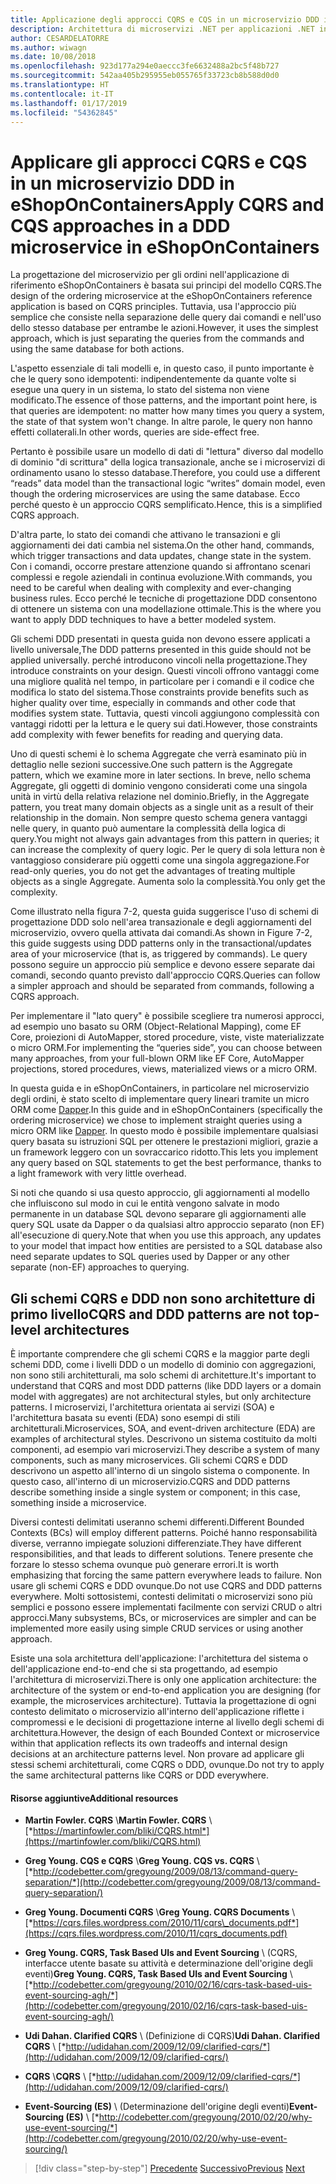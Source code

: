 ```yaml
---
title: Applicazione degli approcci CQRS e CQS in un microservizio DDD in eShopOnContainers
description: Architettura di microservizi .NET per applicazioni .NET incluse in contenitori | Modalità di implementazione di CQRS nel microservizio degli ordini in eShopOnContainers.
author: CESARDELATORRE
ms.author: wiwagn
ms.date: 10/08/2018
ms.openlocfilehash: 923d177a294e0aeccc3fe6632488a2bc5f48b727
ms.sourcegitcommit: 542aa405b295955eb055765f33723cb8b588d0d0
ms.translationtype: HT
ms.contentlocale: it-IT
ms.lasthandoff: 01/17/2019
ms.locfileid: "54362845"
---
```

# <a name="apply-cqrs-and-cqs-approaches-in-a-ddd-microservice-in-eshoponcontainers"></a><span data-ttu-id="8dfc2-103">Applicare gli approcci CQRS e CQS in un microservizio DDD in eShopOnContainers</span><span class="sxs-lookup"><span data-stu-id="8dfc2-103">Apply CQRS and CQS approaches in a DDD microservice in eShopOnContainers</span></span>

<span data-ttu-id="8dfc2-104">La progettazione del microservizio per gli ordini nell'applicazione di riferimento eShopOnContainers è basata sui principi del modello CQRS.</span><span class="sxs-lookup"><span data-stu-id="8dfc2-104">The design of the ordering microservice at the eShopOnContainers reference application is based on CQRS principles.</span></span> <span data-ttu-id="8dfc2-105">Tuttavia, usa l'approccio più semplice che consiste nella separazione delle query dai comandi e nell'uso dello stesso database per entrambe le azioni.</span><span class="sxs-lookup"><span data-stu-id="8dfc2-105">However, it uses the simplest approach, which is just separating the queries from the commands and using the same database for both actions.</span></span>

<span data-ttu-id="8dfc2-106">L'aspetto essenziale di tali modelli e, in questo caso, il punto importante è che le query sono idempotenti: indipendentemente da quante volte si esegue una query in un sistema, lo stato del sistema non viene modificato.</span><span class="sxs-lookup"><span data-stu-id="8dfc2-106">The essence of those patterns, and the important point here, is that queries are idempotent: no matter how many times you query a system, the state of that system won't change.</span></span> <span data-ttu-id="8dfc2-107">In altre parole, le query non hanno effetti collaterali.</span><span class="sxs-lookup"><span data-stu-id="8dfc2-107">In other words, queries are side-effect free.</span></span>

<span data-ttu-id="8dfc2-108">Pertanto è possibile usare un modello di dati di "lettura" diverso dal modello di dominio "di scrittura" della logica transazionale, anche se i microservizi di ordinamento usano lo stesso database.</span><span class="sxs-lookup"><span data-stu-id="8dfc2-108">Therefore, you could use a different “reads” data model than the transactional logic “writes” domain model, even though the ordering microservices are using the same database.</span></span> <span data-ttu-id="8dfc2-109">Ecco perché questo è un approccio CQRS semplificato.</span><span class="sxs-lookup"><span data-stu-id="8dfc2-109">Hence, this is a simplified CQRS approach.</span></span>

<span data-ttu-id="8dfc2-110">D'altra parte, lo stato dei comandi che attivano le transazioni e gli aggiornamenti dei dati cambia nel sistema.</span><span class="sxs-lookup"><span data-stu-id="8dfc2-110">On the other hand, commands, which trigger transactions and data updates, change state in the system.</span></span> <span data-ttu-id="8dfc2-111">Con i comandi, occorre prestare attenzione quando si affrontano scenari complessi e regole aziendali in continua evoluzione.</span><span class="sxs-lookup"><span data-stu-id="8dfc2-111">With commands, you need to be careful when dealing with complexity and ever-changing business rules.</span></span> <span data-ttu-id="8dfc2-112">Ecco perché le tecniche di progettazione DDD consentono di ottenere un sistema con una modellazione ottimale.</span><span class="sxs-lookup"><span data-stu-id="8dfc2-112">This is the where you want to apply DDD techniques to have a better modeled system.</span></span>

<span data-ttu-id="8dfc2-113">Gli schemi DDD presentati in questa guida non devono essere applicati a livello universale,</span><span class="sxs-lookup"><span data-stu-id="8dfc2-113">The DDD patterns presented in this guide should not be applied universally.</span></span> <span data-ttu-id="8dfc2-114">perché introducono vincoli nella progettazione.</span><span class="sxs-lookup"><span data-stu-id="8dfc2-114">They introduce constraints on your design.</span></span> <span data-ttu-id="8dfc2-115">Questi vincoli offrono vantaggi come una migliore qualità nel tempo, in particolare per i comandi e il codice che modifica lo stato del sistema.</span><span class="sxs-lookup"><span data-stu-id="8dfc2-115">Those constraints provide benefits such as higher quality over time, especially in commands and other code that modifies system state.</span></span> <span data-ttu-id="8dfc2-116">Tuttavia, questi vincoli aggiungono complessità con vantaggi ridotti per la lettura e le query sui dati.</span><span class="sxs-lookup"><span data-stu-id="8dfc2-116">However, those constraints add complexity with fewer benefits for reading and querying data.</span></span>

<span data-ttu-id="8dfc2-117">Uno di questi schemi è lo schema Aggregate che verrà esaminato più in dettaglio nelle sezioni successive.</span><span class="sxs-lookup"><span data-stu-id="8dfc2-117">One such pattern is the Aggregate pattern, which we examine more in later sections.</span></span> <span data-ttu-id="8dfc2-118">In breve, nello schema Aggregate, gli oggetti di dominio vengono considerati come una singola unità in virtù della relativa relazione nel dominio.</span><span class="sxs-lookup"><span data-stu-id="8dfc2-118">Briefly, in the Aggregate pattern, you treat many domain objects as a single unit as a result of their relationship in the domain.</span></span> <span data-ttu-id="8dfc2-119">Non sempre questo schema genera vantaggi nelle query, in quanto può aumentare la complessità della logica di query.</span><span class="sxs-lookup"><span data-stu-id="8dfc2-119">You might not always gain advantages from this pattern in queries; it can increase the complexity of query logic.</span></span> <span data-ttu-id="8dfc2-120">Per le query di sola lettura non è vantaggioso considerare più oggetti come una singola aggregazione.</span><span class="sxs-lookup"><span data-stu-id="8dfc2-120">For read-only queries, you do not get the advantages of treating multiple objects as a single Aggregate.</span></span> <span data-ttu-id="8dfc2-121">Aumenta solo la complessità.</span><span class="sxs-lookup"><span data-stu-id="8dfc2-121">You only get the complexity.</span></span>

<span data-ttu-id="8dfc2-122">Come illustrato nella figura 7-2, questa guida suggerisce l'uso di schemi di progettazione DDD solo nell'area transazionale e degli aggiornamenti del microservizio, ovvero quella attivata dai comandi.</span><span class="sxs-lookup"><span data-stu-id="8dfc2-122">As shown in Figure 7-2, this guide suggests using DDD patterns only in the transactional/updates area of your microservice (that is, as triggered by commands).</span></span> <span data-ttu-id="8dfc2-123">Le query possono seguire un approccio più semplice e devono essere separate dai comandi, secondo quanto previsto dall'approccio CQRS.</span><span class="sxs-lookup"><span data-stu-id="8dfc2-123">Queries can follow a simpler approach and should be separated from commands, following a CQRS approach.</span></span>

<span data-ttu-id="8dfc2-124">Per implementare il "lato query" è possibile scegliere tra numerosi approcci, ad esempio uno basato su ORM (Object-Relational Mapping), come EF Core, proiezioni di AutoMapper, stored procedure, viste, viste materializzate o micro ORM.</span><span class="sxs-lookup"><span data-stu-id="8dfc2-124">For implementing the “queries side”, you can choose between many approaches, from your full-blown ORM like EF Core, AutoMapper projections, stored procedures, views, materialized views or a micro ORM.</span></span>

<span data-ttu-id="8dfc2-125">In questa guida e in eShopOnContainers, in particolare nel microservizio degli ordini, è stato scelto di implementare query lineari tramite un micro ORM come [Dapper](https://github.com/StackExchange/dapper-dot-net).</span><span class="sxs-lookup"><span data-stu-id="8dfc2-125">In this guide and in eShopOnContainers (specifically the ordering microservice) we chose to implement straight queries using a micro ORM like [Dapper](https://github.com/StackExchange/dapper-dot-net).</span></span> <span data-ttu-id="8dfc2-126">In questo modo è possibile implementare qualsiasi query basata su istruzioni SQL per ottenere le prestazioni migliori, grazie a un framework leggero con un sovraccarico ridotto.</span><span class="sxs-lookup"><span data-stu-id="8dfc2-126">This lets you implement any query based on SQL statements to get the best performance, thanks to a light framework with very little overhead.</span></span>

<span data-ttu-id="8dfc2-127">Si noti che quando si usa questo approccio, gli aggiornamenti al modello che influiscono sul modo in cui le entità vengono salvate in modo permanente in un database SQL devono separare gli aggiornamenti alle query SQL usate da Dapper o da qualsiasi altro approccio separato (non EF) all'esecuzione di query.</span><span class="sxs-lookup"><span data-stu-id="8dfc2-127">Note that when you use this approach, any updates to your model that impact how entities are persisted to a SQL database also need separate updates to SQL queries used by Dapper or any other separate (non-EF) approaches to querying.</span></span>

## <a name="cqrs-and-ddd-patterns-are-not-top-level-architectures"></a><span data-ttu-id="8dfc2-128">Gli schemi CQRS e DDD non sono architetture di primo livello</span><span class="sxs-lookup"><span data-stu-id="8dfc2-128">CQRS and DDD patterns are not top-level architectures</span></span>

<span data-ttu-id="8dfc2-129">È importante comprendere che gli schemi CQRS e la maggior parte degli schemi DDD, come i livelli DDD o un modello di dominio con aggregazioni, non sono stili architetturali, ma solo schemi di architetture.</span><span class="sxs-lookup"><span data-stu-id="8dfc2-129">It's important to understand that CQRS and most DDD patterns (like DDD layers or a domain model with aggregates) are not architectural styles, but only architecture patterns.</span></span> <span data-ttu-id="8dfc2-130">I microservizi, l'architettura orientata ai servizi (SOA) e l'architettura basata su eventi (EDA) sono esempi di stili architetturali.</span><span class="sxs-lookup"><span data-stu-id="8dfc2-130">Microservices, SOA, and event-driven architecture (EDA) are examples of architectural styles.</span></span> <span data-ttu-id="8dfc2-131">Descrivono un sistema costituito da molti componenti, ad esempio vari microservizi.</span><span class="sxs-lookup"><span data-stu-id="8dfc2-131">They describe a system of many components, such as many microservices.</span></span> <span data-ttu-id="8dfc2-132">Gli schemi CQRS e DDD descrivono un aspetto all'interno di un singolo sistema o componente. In questo caso, all'interno di un microservizio.</span><span class="sxs-lookup"><span data-stu-id="8dfc2-132">CQRS and DDD patterns describe something inside a single system or component; in this case, something inside a microservice.</span></span>

<span data-ttu-id="8dfc2-133">Diversi contesti delimitati useranno schemi differenti.</span><span class="sxs-lookup"><span data-stu-id="8dfc2-133">Different Bounded Contexts (BCs) will employ different patterns.</span></span> <span data-ttu-id="8dfc2-134">Poiché hanno responsabilità diverse, verranno impiegate soluzioni differenziate.</span><span class="sxs-lookup"><span data-stu-id="8dfc2-134">They have different responsibilities, and that leads to different solutions.</span></span> <span data-ttu-id="8dfc2-135">Tenere presente che forzare lo stesso schema ovunque può generare errori.</span><span class="sxs-lookup"><span data-stu-id="8dfc2-135">It is worth emphasizing that forcing the same pattern everywhere leads to failure.</span></span> <span data-ttu-id="8dfc2-136">Non usare gli schemi CQRS e DDD ovunque.</span><span class="sxs-lookup"><span data-stu-id="8dfc2-136">Do not use CQRS and DDD patterns everywhere.</span></span> <span data-ttu-id="8dfc2-137">Molti sottosistemi, contesti delimitati o microservizi sono più semplici e possono essere implementati facilmente con servizi CRUD o altri approcci.</span><span class="sxs-lookup"><span data-stu-id="8dfc2-137">Many subsystems, BCs, or microservices are simpler and can be implemented more easily using simple CRUD services or using another approach.</span></span>

<span data-ttu-id="8dfc2-138">Esiste una sola architettura dell'applicazione: l'architettura del sistema o dell'applicazione end-to-end che si sta progettando, ad esempio l'architettura di microservizi.</span><span class="sxs-lookup"><span data-stu-id="8dfc2-138">There is only one application architecture: the architecture of the system or end-to-end application you are designing (for example, the microservices architecture).</span></span> <span data-ttu-id="8dfc2-139">Tuttavia la progettazione di ogni contesto delimitato o microservizio all'interno dell'applicazione riflette i compromessi e le decisioni di progettazione interne al livello degli schemi di architettura.</span><span class="sxs-lookup"><span data-stu-id="8dfc2-139">However, the design of each Bounded Context or microservice within that application reflects its own tradeoffs and internal design decisions at an architecture patterns level.</span></span> <span data-ttu-id="8dfc2-140">Non provare ad applicare gli stessi schemi architetturali, come CQRS o DDD, ovunque.</span><span class="sxs-lookup"><span data-stu-id="8dfc2-140">Do not try to apply the same architectural patterns like CQRS or DDD everywhere.</span></span>

####  <a name="additional-resources"></a><span data-ttu-id="8dfc2-141">Risorse aggiuntive</span><span class="sxs-lookup"><span data-stu-id="8dfc2-141">Additional resources</span></span>

- <span data-ttu-id="8dfc2-142">**Martin Fowler. CQRS** \\</span><span class="sxs-lookup"><span data-stu-id="8dfc2-142">**Martin Fowler. CQRS** \\</span></span>
  [*https://martinfowler.com/bliki/CQRS.html*](https://martinfowler.com/bliki/CQRS.html)

- <span data-ttu-id="8dfc2-143">**Greg Young. CQS e CQRS** \\</span><span class="sxs-lookup"><span data-stu-id="8dfc2-143">**Greg Young. CQS vs. CQRS** \\</span></span>
  [*http://codebetter.com/gregyoung/2009/08/13/command-query-separation/*](http://codebetter.com/gregyoung/2009/08/13/command-query-separation/)

- <span data-ttu-id="8dfc2-144">**Greg Young. Documenti CQRS** \\</span><span class="sxs-lookup"><span data-stu-id="8dfc2-144">**Greg Young. CQRS Documents** \\</span></span>
  [*https://cqrs.files.wordpress.com/2010/11/cqrs\_documents.pdf*](https://cqrs.files.wordpress.com/2010/11/cqrs_documents.pdf)

- <span data-ttu-id="8dfc2-145">**Greg Young. CQRS, Task Based UIs and Event Sourcing** \ (CQRS, interfacce utente basate su attività e determinazione dell'origine degli eventi)</span><span class="sxs-lookup"><span data-stu-id="8dfc2-145">**Greg Young. CQRS, Task Based UIs and Event Sourcing** \\</span></span>
  [*http://codebetter.com/gregyoung/2010/02/16/cqrs-task-based-uis-event-sourcing-agh/*](http://codebetter.com/gregyoung/2010/02/16/cqrs-task-based-uis-event-sourcing-agh/)

- <span data-ttu-id="8dfc2-146">**Udi Dahan. Clarified CQRS** \ (Definizione di CQRS)</span><span class="sxs-lookup"><span data-stu-id="8dfc2-146">**Udi Dahan. Clarified CQRS** \\</span></span>
  [*http://udidahan.com/2009/12/09/clarified-cqrs/*](http://udidahan.com/2009/12/09/clarified-cqrs/)

- <span data-ttu-id="8dfc2-147">**CQRS** \\</span><span class="sxs-lookup"><span data-stu-id="8dfc2-147">**CQRS** \\</span></span>
  [*http://udidahan.com/2009/12/09/clarified-cqrs/*](http://udidahan.com/2009/12/09/clarified-cqrs/)

- <span data-ttu-id="8dfc2-148">**Event-Sourcing (ES)** \ (Determinazione dell'origine degli eventi)</span><span class="sxs-lookup"><span data-stu-id="8dfc2-148">**Event-Sourcing (ES)** \\</span></span>
  [*http://codebetter.com/gregyoung/2010/02/20/why-use-event-sourcing/*](http://codebetter.com/gregyoung/2010/02/20/why-use-event-sourcing/)

>[!div class="step-by-step"]
><span data-ttu-id="8dfc2-149">[Precedente](apply-simplified-microservice-cqrs-ddd-patterns.md)
>[Successivo](cqrs-microservice-reads.md)</span><span class="sxs-lookup"><span data-stu-id="8dfc2-149">[Previous](apply-simplified-microservice-cqrs-ddd-patterns.md)
[Next](cqrs-microservice-reads.md)</span></span>
